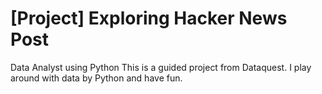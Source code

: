 # [Project] Exploring Hacker News Post
Data Analyst using Python
This is a guided project from Dataquest. I play around with data by Python and have fun.
